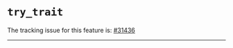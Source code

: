 # `try_trait`

The tracking issue for this feature is: [#31436]

[#31436]: https://github.com/rust-lang/rust/issues/31436

------------------------

